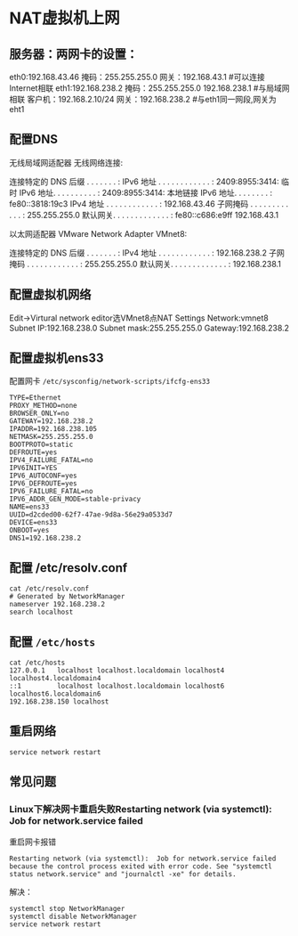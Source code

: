 # NAT虚拟机上网
## 服务器：两网卡的设置：
eth0:192.168.43.46 掩码：255.255.255.0 网关：192.168.43.1 #可以连接Internet相联
eth1:192.168.238.2 掩码：255.255.255.0 192.168.238.1 #与局域网相联
客户机：192.168.2.10/24 网关：192.168.238.2 #与eth1同一网段,网关为eht1
## 配置DNS
无线局域网适配器 无线网络连接:

   连接特定的 DNS 后缀 . . . . . . . :
   IPv6 地址 . . . . . . . . . . . . : 2409:8955:3414:
   临时 IPv6 地址. . . . . . . . . . : 2409:8955:3414:
   本地链接 IPv6 地址. . . . . . . . : fe80::3818:19c3
   IPv4 地址 . . . . . . . . . . . . : 192.168.43.46
   子网掩码  . . . . . . . . . . . . : 255.255.255.0
   默认网关. . . . . . . . . . . . . : fe80::c686:e9ff
                                       192.168.43.1

以太网适配器 VMware Network Adapter VMnet8:

   连接特定的 DNS 后缀 . . . . . . . :
   IPv4 地址 . . . . . . . . . . . . : 192.168.238.2
   子网掩码  . . . . . . . . . . . . : 255.255.255.0
   默认网关. . . . . . . . . . . . . : 192.168.238.1
## 配置虚拟机网络
Edit->Virtural network editor选VMnet8点NAT Settings
Network:vmnet8
Subnet IP:192.168.238.0
Subnet mask:255.255.255.0
Gateway:192.168.238.2

## 配置虚拟机ens33
配置网卡 `/etc/sysconfig/network-scripts/ifcfg-ens33 `
```
TYPE=Ethernet
PROXY_METHOD=none
BROWSER_ONLY=no
GATEWAY=192.168.238.2
IPADDR=192.168.238.105
NETMASK=255.255.255.0
BOOTPROTO=static
DEFROUTE=yes
IPV4_FAILURE_FATAL=no
IPV6INIT=YES
IPV6_AUTOCONF=yes
IPV6_DEFROUTE=yes
IPV6_FAILURE_FATAL=no
IPV6_ADDR_GEN_MODE=stable-privacy
NAME=ens33
UUID=d2cded00-62f7-47ae-9d8a-56e29a0533d7
DEVICE=ens33
ONBOOT=yes
DNS1=192.168.238.2
```
## 配置 /etc/resolv.conf
```
cat /etc/resolv.conf
# Generated by NetworkManager
nameserver 192.168.238.2
search localhost
```
## 配置 `/etc/hosts`
```
cat /etc/hosts
127.0.0.1   localhost localhost.localdomain localhost4 localhost4.localdomain4
::1         localhost localhost.localdomain localhost6 localhost6.localdomain6
192.168.238.150 localhost
```

## 重启网络
`service network restart`



## 常见问题

### Linux下解决网卡重启失败Restarting network (via systemctl): Job for network.service failed

重启网卡报错

`Restarting network (via systemctl):  Job for network.service failed because the control process exited with error code. See "systemctl status network.service" and "journalctl -xe" for details.`

解决：

```
systemctl stop NetworkManager
systemctl disable NetworkManager
service network restart
```




